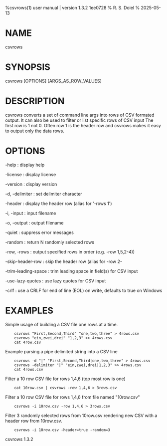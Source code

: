 %csvrows(1) user manual | version 1.3.2 1ee0728
% R. S. Doiel
% 2025-05-13

# NAME

csvrows 

# SYNOPSIS

csvrows [OPTIONS] [ARGS_AS_ROW_VALUES]

# DESCRIPTION

csvrows converts a set of command line args into rows of CSV
formated output.  It can also be used to filter or list specific rows
of CSV input The first row is 1 not 0. Often row 1 is the header row 
and csvrows makes it easy to output only the data rows.

# OPTIONS

-help
: display help

-license
: display license

-version
: display version

-d, -delimiter
: set delimiter character

-header
: display the header row (alias for '-rows 1')

-i, -input
: input filename

-o, -output
: output filename

-quiet
: suppress error messages

-random
: return N randomly selected rows

-row, -rows
: output specified rows in order (e.g. -row 1,5,2-4))

-skip-header-row
: skip the header row (alias for -row 2-

-trim-leading-space
: trim leading space in field(s) for CSV input

-use-lazy-quotes
: use lazy quotes for CSV input

-crlf
: use a CRLF for end of line (EOL) on write, defaults to true on Windows

# EXAMPLES

Simple usage of building a CSV file one rows at a time.

~~~
    csvrows "First,Second,Third" "one,two,three" > 4rows.csv
    csvrows "ein,zwei,drei" "1,2,3" >> 4rows.csv
    cat 4row.csv
~~~

Example parsing a pipe delimited string into a CSV line

~~~
    csvrows -d "|" "First,Second,Third|one,two,three" > 4rows.csv
    csvrows -delimiter "|" "ein,zwei,drei|1,2,3" >> 4rows.csv
    cat 4rows.csv
~~~

Filter a 10 row CSV file for rows 1,4,6 (top most row is one)

~~~
    cat 10row.csv | csvrows -row 1,4,6 > 3rows.csv
~~~

Filter a 10 row CSV file for rows 1,4,6 from file named "10row.csv"

~~~
    csvrows -i 10row.csv -row 1,4,6 > 3rows.csv
~~~

Filter 3 randomly selected rows from 10row.csv rendering new CSV with
a header row from 10row.csv.

~~~
	csvrows -i 10row.csv -header=true -random=3
~~~

csvrows 1.3.2


